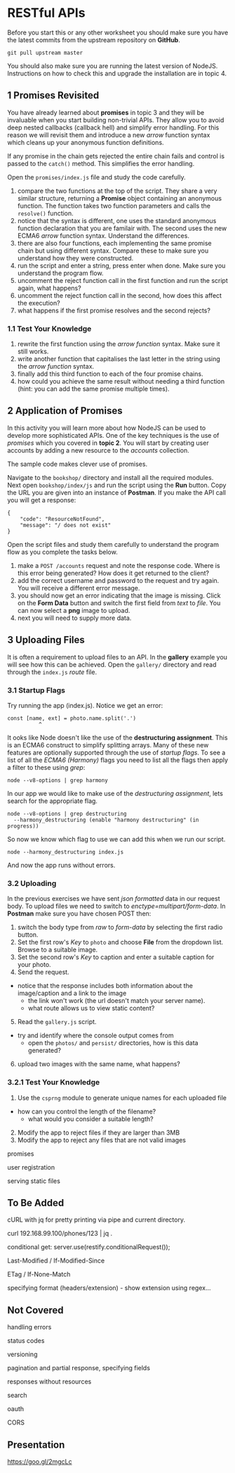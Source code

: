 # RESTful APIs

Before you start this or any other worksheet you should make sure you have the latest commits from the upstream repository on **GitHub**.
```
git pull upstream master
```
You should also make sure you are running the latest version of NodeJS. Instructions on how to check this and upgrade the installation are in topic 4.

## 1 Promises Revisited

You have already learned about **promises** in topic 3 and they will be invaluable when you start building non-trivial APIs. They allow you to avoid deep nested callbacks (callback hell) and simplify error handling. For this reason we will revisit them and introduce a new _arrow_ function syntax which cleans up your anonymous function definitions.

If any promise in the chain gets rejected the entire chain fails and control is passed to the `catch()` method. This simplifies the error handling.

Open the `promises/index.js` file and study the code carefully.

1. compare the two functions at the top of the script. They share a very similar structure, returning a **Promise** object containing an anonymous function. The function takes two function parameters and calls the `resolve()` function.
2. notice that the syntax is different, one uses the standard anonymous function declaration that you are familair with. The second uses the new ECMA6 _arrow_ function syntax. Understand the differences.
3. there are also four functions, each implementing the same promise chain but using different syntax. Compare these to make sure you understand how they were constructed.
4. run the script and enter a string, press enter when done. Make sure you understand the program flow.
5. uncomment the reject function call in the first function and run the script again, what happens?
6. uncomment the reject function call in the second, how does this affect the execution?
7. what happens if the first promise resolves and the second rejects?

### 1.1 Test Your Knowledge

1. rewrite the first function using the _arrow function_ syntax. Make sure it still works.
2. write another function that capitalises the last letter in the string using the _arrow function_ syntax.
3. finally add this third function to each of the four promise chains.
4. how could you achieve the same result without needing a third function (hint: you can add the same promise multiple times).

## 2 Application of Promises

In this activity you will learn more about how NodeJS can be used to develop more sophisticated APIs. One of the key techniques is the use of _promises_ which you covered in **topic 2**. You will start by creating user accounts by adding a new resource to the _accounts_ collection.

The sample code makes clever use of promises.

Navigate to the `bookshop/` directory and install all the required modules. Next open `bookshop/index/js` and run the script using the **Run** button. Copy the URL you are given into an instance of **Postman**. If you make the API call you will get a response:
```
{
    "code": "ResourceNotFound",
    "message": "/ does not exist"
}
```
Open the script files and study them carefully to understand the program flow as you complete the tasks below.

1. make a `POST /accounts` request and note the response code. Where is this error being generated? How does it get returned to the client?
2. add the correct username and password to the request and try again. You will receive a different error message. 
3. you should now get an error indicating that the image is missing. Click on the **Form Data** button and switch the first field from _text_ to _file_. You can now select a **png** image to upload.
4. next you will need to supply more data.

## 3 Uploading Files

It is often a requirement to upload files to an API. In the **gallery** example you will see how this can be achieved. Open the `gallery/` directory and read through the `index.js` _route_ file.

### 3.1 Startup Flags

Try running the app (index.js). Notice we get an error:
```
const [name, ext] = photo.name.split('.')
	      ^
```
It ooks like Node doesn't like the use of the **destructuring assignment**. This is an ECMA6 construct to simplify splitting arrays. Many of these new features are optionally supported through the use of _startup flags_. To see a list of all the _ECMA6 (Harmony)_ flags you need to list all the flags then apply a filter to these using _grep_:
```
node --v8-options | grep harmony
```
In our app we would like to make use of the _destructuring assignment_, lets search for the appropriate flag.
```
node --v8-options | grep destructuring
  --harmony_destructuring (enable "harmony destructuring" (in progress))
```
So now we know which flag to use we can add this when we run our script.
```
node --harmony_destructuring index.js
```
And now the app runs without errors.

### 3.2 Uploading 

In the previous exercises we have sent _json formatted_ data in our request body. To upload files we need to switch to _enctype=multipart/form-data_. In **Postman** make sure you have chosen POST then:

1. switch the body type from _raw_ to _form-data_ by selecting the first radio button.
2. Set the first row's _Key_ to `photo` and choose **File** from the dropdown list. Browse to a suitable image.
3. Set the second row's _Key_ to caption and enter a suitable caption for your photo.
4. Send the request.
  - notice that the response includes both information about the image/caption and a link to the image
	- the link won't work (the url doesn't match your server name).
	- what route allows us to view static content?
5. Read the `gallery.js` script.
  - try and identify where the console output comes from
	- open the `photos/` and `persist/` directories, how is this data generated?
6. upload two images with the same name, what happens?

### 3.2.1 Test Your Knowledge

1. Use the `csprng` module to generate unique names for each uploaded file
  - how can you control the length of the filename?
	- what would you consider a suitable length?
2. Modify the app to reject files if they are larger than 3MB
3. Modify the app to reject any files that are not valid images


promises

user registration

serving static files

## To Be Added

cURL with jq for pretty printing via pipe and current directory.

curl 192.168.99.100/phones/123 | jq .

conditional get: server.use(restify.conditionalRequest());

Last-Modified / If-Modified-Since

ETag / If-None-Match

specifying format (headers/extension) - show extension using regex...

## Not Covered

handling errors

status codes

versioning

pagination and partial response, specifying fields

responses without resources

search

oauth

CORS

## Presentation

https://goo.gl/2mgcLc
